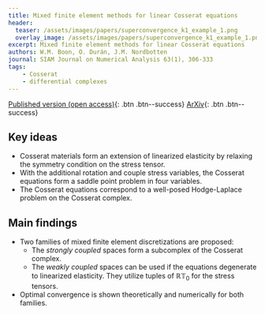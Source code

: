 ```yaml
---
title: Mixed finite element methods for linear Cosserat equations
header: 
  teaser: /assets/images/papers/superconvergence_k1_example_1.png
  overlay_image: /assets/images/papers/superconvergence_k1_example_1.png
excerpt: Mixed finite element methods for linear Cosserat equations
authors: W.M. Boon, O. Durán, J.M. Nordbotten
journal: SIAM Journal on Numerical Analysis 63(1), 306-333
tags: 
    - Cosserat
    - differential complexes
---
```


[Published version (open access)](https://doi.org/10.1137/24M1648387){: .btn .btn--success}
[ArXiv](https://arxiv.org/abs/2403.15136){: .btn .btn--success}

## Key ideas
- Cosserat materials form an extension of linearized elasticity by relaxing the symmetry condition on the stress tensor. 
- With the additional rotation and couple stress variables, the Cosserat equations form a saddle point problem in four variables.
- The Cosserat equations correspond to a well-posed Hodge-Laplace problem on the Cosserat complex.

## Main findings
- Two families of mixed finite element discretizations are proposed:
  * The *strongly coupled* spaces form a subcomplex of the Cosserat complex.
  * The *weakly coupled* spaces can be used if the equations degenerate to linearized elasticity. They utilize tuples of $\mathbb{RT}_0$ for the stress tensors.
- Optimal convergence is shown theoretically and numerically for both families.